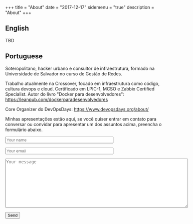 +++
title = "About"
date = "2017-12-17"
sidemenu = "true"
description = "About"
+++
## English
TBD

## Portuguese
Soteropolitano, hacker urbano e consultor de infraestrutura, formado na Universidade de Salvador no curso de Gestão de Redes.

Trabalho atualmente na Crossover, focado em infraestrutura como código, cultura devops e cloud. Certificado em LPIC-1, MCSO e Zabbix Certified Specialist. Autor do livro "Docker para desenvolvedores": https://leanpub.com/dockerparadesenvolvedores

Core Organizer do DevOpsDays: https://www.devopsdays.org/about/

Minhas apresentações estão aqui, se você quiser entrar em contato para conversar ou convidar para apresentar um dos assuntos acima, preencha o formulário abaixo.

<form method="POST" action="http://formspree.io/linux@gmail.com">
  <p>
  <input type="name" name="name" placeholder="Your name" size="40">
  </p>
  <p>
  <input type="email" name="email" placeholder="Your email" size="40">
  </p>
  <p>
  <textarea name="message" placeholder="Your message" cols="70" rows=10></textarea>
  </p>
  <button type="submit">Send</button>
</form>
